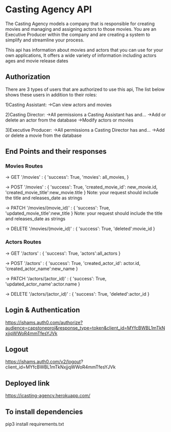 # Casting Agency API

The Casting Agency models a company that is responsible for creating movies and managing and assigning actors to those movies. You are an Executive Producer within the company and are creating a system to simplify and streamline your process.

This api has information about movies and actors that you can use for your own applications, It offers a wide variety of information including actors ages and movie release dates

## Authorization

There are 3 types of users that are authorized to use this api, The list below shows these users in addition to their roles:

1)Casting Assistant:
->Can view actors and movies

2)Casting Director:
->All permissions a Casting Assistant has and…
->Add or delete an actor from the database
->Modify actors or movies

3)Executive Producer:
->All permissions a Casting Director has and…
->Add or delete a movie from the database

## End Points and their responses

### Movies Routes

-> GET '/movies' :
{
'success': True,
'movies': all_movies,
}

-> POST '/movies' :
{
'success': True,
'created_movie_id': new_movie.id,
'created_movie_title':new_movie.title
}
Note: your request should include the title and releases_date as strings

-> PATCH '/movies/(movie_id)' :
{
'success': True,
'updated_movie_title':new_title
}
Note: your request should include the title and releases_date as strings

-> DELETE '/movies/(movie_id)' :
{
'success': True,
'deleted':movie_id
}

### Actors Routes

-> GET '/actors' :
{
'success': True,
'actors':all_actors
}

-> POST '/actors' :
{
'success': True,
'created_actor_id': actor.id,
'created_actor_name':new_name
}

-> PATCH '/actors/(actor_id)' :
{
'success': True,
'updated_actor_name':actor.name
}

-> DELETE '/actors/(actor_id)' :
{
'success': True,
'deleted':actor_id
}

## Login & Authentication

https://ishams.auth0.com/authorize?audience=capstoneproj&response_type=token&client_id=MYfcBWBL1mTkNxjjqWWoR4mmTfesYJVk

## Logout

https://ishams.auth0.com/v2/logout?
client_id=MYfcBWBL1mTkNxjjqWWoR4mmTfesYJVk

## Deployed link

https://icasting-agency.herokuapp.com/

## To install dependencies

pip3 install requirements.txt
